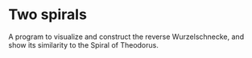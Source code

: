 # Two spirals

A program to visualize and construct the reverse Wurzelschnecke, and show its similarity to the Spiral of Theodorus.
